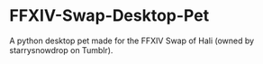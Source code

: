 # FFXIV-Swap-Desktop-Pet

A python desktop pet made for the FFXIV Swap of Hali (owned by starrysnowdrop on Tumblr).
